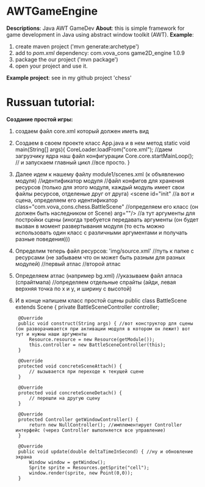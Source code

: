 # AWTGameEngine
**Descriptions**: Java AWT GameDev
**About**: this is simple framework for game development in Java using abstract window toolkit (AWT).
**Example**:
1. create maven project ('mvn generate:archetype')
2. add to _pom.xml_ dependency:
    <dependency>
        <groupId>com.vova_cons</groupId>
        <artifactId>game2D_engine</artifactId>
        <version>1.0.9</version>
     </dependency>
3. package the our project ('mvn package')
4. open your project and use it.

**Example project**: see in my github project 'chess'

# Russuan tutorial:
**Создание простой игры:**
1. создаем файл core.xml который должен иметь вид

    <core>
        <window title="Заголовок окна" width="800" height="800"/>
        <main_loop tick_time="50"/>
        <init scene="initScene"/> <!-- сцена с которой будет начата игра -->
        <module path="module1/scenes.xml"/> <!-- а здесь указываем модули, их может быть несколько. И они могут лежать где угодно, главное указать где лежит файл конфигурации для модуля -->
        <module path="module2/scenes.xml"/> <!-- вот например второй модуль-->
    </core>

2. Создаем в своем проекте класс App.java и в нем метод 
    static void main(String[] args){
        CoreLoader.loadFrom("core.xml"); //даем загрузчику ядра наш файл конфигурации
        Core.core.startMainLoop(); // и запускаем главный цикл
        //все просто.
    }

3. Далее идем к нашему файлу module1/scenes.xml (к объявлению модуля)
    <module id="main"> //идентификатор модуля
        <resources src="img/source.xml"/> //файл конфигов для хранения ресурсов (только для этого модуля, каждый модуль имеет свои файлы ресурсов, отделеные друг от друга)
        <scene id="init" //а вот и сцена, определяем его идентификатор
               class="com.vova_cons.chess.BattleScene" //определяем его класс (он должен быть наследником от Scene)
               arg=""/> //а тут аргументы для постройки сцены (иногда требуется передавать аргументы (он будет вызван в момент развертывания модуля (то есть можно использовать один класс с различными аргументами и получать разные поведения)))
    </module>
4. Определим теперь файл ресурсов: 'img/source.xml'
    <source path="img/"> //путь к папке с ресурсами (не забываем что он может быть разным для разных модулей)
        <atlas src="bg.xml"/> //первый атлас
        <atlas src="figures.xml"/> //второй атлас
    </source>

5. Определяем атлас (например bg.xml)
    <atlas src="bg.png"> //указываем файл атласа (спрайтмапа)
        <sprite id="white_cell" x="0" y="0" w="100" h="100"/> //определяем отдельные спрайты (айди, левая верхняя точка по x и y, и ширину с высотой)
        <sprite id="black_cell" x="100" y="0" w="100" h="100"/>
        <sprite id="setted_cell" x="200" y="0" w="100" h="100"/>
    </atlas>

6. И в конце напишем класс простой сцены
    public class BattleScene extends Scene {
        private BattleSceneController controller;

        @Override
        public void construct(String args) { //вот конструктор для сцены (он разворачивается при активации модуля в котором он лежит) вот тут и нужны наши аргументы
            Resource.resource = new Resource(getModule());
            this.controller = new BattleSceneController(this);
        }

        @Override
        protected void concreteSceneAttach() {
            // вызывается при переходе к текущей сцене
        }

        @Override
        protected void concreteSceneDetach() {
            // перешли на другую сцену
        }

        @Override
        protected Controller getWindowController() {
            return new NullController(); //имплементирует Controller интерфейс (через Controller выполняется все управление)
        }

        @Override
        public void update(double deltaTimeInSecond) { //ну и обновление экрана
            Window window = getWindow();
            Sprite sprite = Resources.getSprite("cell");
            window.render(sprite, new Point(0,0));
        }


